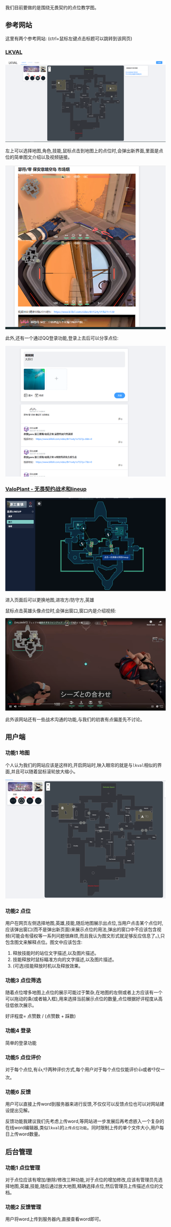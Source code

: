 我们目前要做的是围绕无畏契约的点位教学图。

## 参考网站

这里有两个参考网站: (ctrl+鼠标左键点击标题可以跳转到该网页)

### [LKVAL](https://lkval.com/)

![image-20230723143048078](.md-pictures/产品方案/image-20230723143048078.png)

左上可以选择地图,角色,技能,鼠标点击到地图上的点位时,会弹出新界面,里面是点位的简单图文介绍以及视频链接。

![image-20230723143224217](.md-pictures/产品方案/image-20230723143224217.png)

此外,还有一个通过QQ登录功能,登录上去后可以分享点位:

![image-20230723143433319](.md-pictures/产品方案/image-20230723143433319.png)

### [ValoPlant - 无畏契约战术和lineup](https://valoplant.gg/zh)

![image-20230723143857208](.md-pictures/产品方案/image-20230723143857208.png)

进入页面后可以更换地图,进攻方/防守方,英雄

鼠标点击英雄头像点位时,会弹出窗口,窗口内是介绍视频:

![image-20230723144021687](.md-pictures/产品方案/image-20230723144021687.png)

此外该网站还有一些战术沟通的功能,与我们的初衷有点偏差先不讨论。



## 用户端

### 功能1 地图

个人认为我们的网站应该是这样的,开启网站时,映入眼帘的就是与`lkval`相似的界面,并且可以随着鼠标滚轮放大缩小。

![image-20230723144320443](.md-pictures/产品方案/image-20230723144320443.png)

### 功能2 点位

用户在网页左侧选择地图,英雄,技能,随后地图展示出点位,当用户点击某个点位时,应该弹出窗口(而不是弹出新页面)来展示点位的用法,弹出的窗口中不应该包含视频(可能会有侵权等一系列问题很麻烦,而且我认为图文形式就足够反应信息了。),只包含图文来解释点位。图文中应该包含:

1.   释放技能时的站位文字描述,以及图片描述。
2.   技能释放时鼠标瞄准方向的文字描述,以及图片描述。
3.   (可选)技能释放时机以及释放效果。

### 功能3 点位筛选

随着点位增多地图上点位的展示可能过于繁杂,在地图的左侧或者上方应该有一个可以拖动的条(或者输入框),用来选择当前展示点位的数量,点位根据好评程度从高往低依次展示。

好评程度= 点赞数 / (点赞数 + 踩数)

### 功能4 登录

简单的登录功能

### 功能5 点位评价

对于每个点位,有👍,👎两种评价方式,每个用户对于每个点位仅能评价👍或者👎仅一次。

### 功能6 反馈

用户可以直接上传word到服务器来进行反馈,不仅仅可以反馈点位也可以对网站建设提出见解。

反馈功能我建议我们先考虑上传word,等网站进一步发展后再考虑嵌入一个复杂的在线word编辑器,类似`lkval`的`上传点位功能`。同时限制上传的单个文件大小,用户每日上传word数量。

## 后台管理

### 功能1 点位管理

对于点位应该有增加/删除/修改三种功能,对于点位的增加修改,应该有管理员先选择地图,英雄,技能,随后通过放大地图,精确选择点位,然后管理员上传描述点位的文档。

### 功能2 反馈管理

用户将word上传到服务器内,直接查看word即可。





